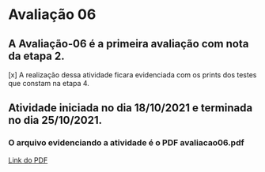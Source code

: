 # Avaliação 06
## A Avaliação-06 é a primeira avaliação com nota da etapa 2.
[x] A realização dessa atividade ficara evidenciada com os prints dos testes que constam na etapa 4.

## Atividade iniciada no dia 18/10/2021 e terminada no dia 25/10/2021.
### O arquivo evidenciando a atividade é o PDF avaliacao06.pdf
[Link do PDF](https://github.com/Yuri-Santiago/yuri-santiago-p8-info-sor2/blob/main/atividades-avaliacao/avaliacao06/avaliacao06.pdf)
